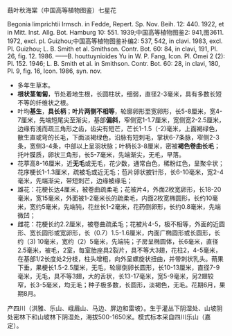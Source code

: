蕺叶秋海棠（中国高等植物图鉴）七星花

Begonia limprichtii Irmsch. in Fedde, Repert. Sp. Nov. Beih. 12: 440. 1922, et in Mitt. Inst. Allg. Bot. Hamburg 10: 551. 1939;中国高等植物图鉴2: 941,图3611. 1972, excl. pl. Guizhou;中国高等植物图鉴补编2: 537, 542, in clavi. 1983, excl. Pl. Guizhou; L. B. Smith et al. Smithson. Contr. Bot. 60: 84, in clavi, 191, Pl. 26, fig. 12. 1986. ——B. houttuynioides Yu in W. P. Fang, Icon. Pl. Omei 2 (2): Pl. 152. 1946; L. B. Smith et al. in Smithson. Contr. Bot. 60: 28, in clavi, 180, Pl. 9, fig. 16, Icon. 1986, syn. nov.

* 多年生草本。
* **根状茎匍匐**，节处着地生根，长圆柱状，细弱，直径2-3毫米，具有多数长短不等的纤维状之根。
* 叶均**基生**，**具长柄**；**叶片两侧不相等**，轮廓卵形至宽卵形，长5-8厘米，宽4-7厘米，先端短尾尖至渐尖，基部**偏斜**，窄侧宽1-1.7厘米，宽侧宽2-2.5厘米，边缘有浅而疏三角形之齿，齿尖有短芒，芒长1-1.5（-2)毫米，上面褐绿色，散生直或弯的长毛，下面淡褐绿色，沿脉有短刺毛，掌状6-7条脉，窄侧2-3条，宽侧3-4条，中部以上呈羽状脉；叶柄长3-8厘米，密被**褐色卷曲长毛**；托叶膜质，卵状三角形，长5-7毫米，先端渐尖，无毛，早落。
* 花葶高8-16厘米，近**无毛**或无毛，花少数，通常白色，稀粉红色，呈聚伞状；花序梗长1-1.3厘米，疏被毛或近无毛；苞片卵状披针形，长6-10毫米，宽2-4毫米，先端渐尖，带短刺芒，边缘被缘毛；
* 雄花：花梗长达4厘米，被卷曲疏柔毛；花被片4，外面2枚宽卵形，长18-20毫米，宽15毫米，外面被1-2毫米长的疏柔毛，内面2枚宽椭圆形，长约10毫米，宽约5毫米，先端钝，花丝长1-2毫米，花药倒卵形，长约0.8毫米，先端微凹；
* 雌花：花梗长约2.2厘米，被卷曲疏柔毛；花被片4-5，极不相等，外面的近圆形、宽长圆形或宽卵形，长（0.7）1.5-1.6厘米，内面广椭圆形或长圆形，长约（3) 10毫米，宽约（2）5毫米，先端钝；子房呈椭圆体，长6毫米，直径2.5毫米，被毛，2室，每室胎座具2裂片，具不等大3翅，花柱2，4-5毫米，在基部1/2长度处2分枝，柱头增粗，向外呈螺旋状扭曲，并带刺状乳头。蒴果下垂，果梗长1.5-2.5厘米，无毛，轮廓倒卵长圆形，长10-13厘米，直径7-9毫米，无毛，具不等3翅，大的舌状，长13-17毫米，宽5-9毫米，另2翅较窄，长3-5毫米，均无毛；种子极多数，长圆形，淡褐色，无毛。花期6月，果期8月。

产四川（洪雅、乐山、峨眉山、马边、屏边和雷坡）。生于灌丛下阴湿处、山坡阴处密林下和山坡林下阴湿处，海拔500-1650米。模式标本采自四川乐山（嘉定）。